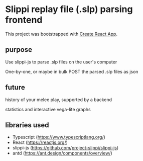 # Slippi replay file (.slp) parsing frontend

This project was bootstrapped with [Create React App](https://github.com/facebook/create-react-app).

## purpose

Use slippi-js to parse .slp files on the user's computer

One-by-one, or maybe in bulk POST the parsed .slp files as json

## future

history of your melee play, supported by a backend

statistics and interactive vega-lite graphs

## libraries used

* Typescript (https://www.typescriptlang.org/)
* React (https://reactjs.org/)
* slippi-js (https://github.com/project-slippi/slippi-js)
* antd (https://ant.design/components/overview/)
